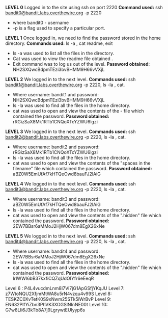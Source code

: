 **LEVEL 0**
Logged in to the site using ssh on port 2220
**Command used:** ssh bandit0@bandit.labs.overthewire.org -p 2220
- where bandit0 - username
- -p is a flag used to specify a particular port.

 **LEVEL 1**
 Once logged in, we need to find the password stored in the home directory.
**Commands used:** ls -a , cat readme, exit
- ls -a was used to list all the files in the directory.
- Cat was used to view the readme file obtained .
- Exit command was to log us out of the level.
**Password obtained**: NH2SXQwcBdpmTEzi3bvBHMM9H66vVXjL

**LEVEL 2**
We logged in to the next level.
**Commands used:** ssh bandit1@bandit.labs.overthewire.org -p 2220, ls -la , cat.
- Where username: bandit1 and password: NH2SXQwcBdpmTEzi3bvBHMM9H66vVXjL
- ls -la was used to find all the files in the home directory.
- cat was used to open and view the contents of the - file which contained the password.
**Password obtained:** rRGizSaX8Mk1RTb1CNQoXTcYZWU6lgzi

**LEVEL 3**
We logged in to the next level.
**Commands used:** ssh bandit2@bandit.labs.overthewire.org -p 2220, ls -la , cat.
- Where username: bandit2 and password:  rRGizSaX8Mk1RTb1CNQoXTcYZWU6lgzi
- ls -la was used to find all the files in the home directory.
- cat was used to open and view the contents of the "spaces in the filename" file which contained the password.
**Password obtained:** aBZ0W5EmUfAf7kHTQeOwd8bauFJ2lAiG

**LEVEL 4**
We logged in to the next level.
**Commands used:** ssh bandit3@bandit.labs.overthewire.org -p 2220, ls -la , cat.
- Where username: bandit3 and password:  aBZ0W5EmUfAf7kHTQeOwd8bauFJ2lAiG
- ls -la was used to find all the files in the home directory.
- cat was used to open and view the contents of the ".hidden" file which contained the password.
**Password obtained:** 2EW7BBsr6aMMoJ2HjW067dm8EgX26xNe

**LEVEL 5**
We logged in to the next level.
**Commands used:** ssh bandit4@bandit.labs.overthewire.org -p 2220, ls -la , cat.
- Where username: bandit4 and password:  2EW7BBsr6aMMoJ2HjW067dm8EgX26xNe
- ls -la was used to find all the files in the home directory.
- cat was used to open and view the contents of the ".hidden" file which contained the password.
**Password obtained:** lrIWWI6bB37kxfiCQZqUdOIYfr6eEeqR

Level 6 :
P4L4vucdmLnm8I7Vl7jG1ApGSfjYKqJU
Level 7: 
z7WtoNQU2XfjmMtWA8u5rN4vzqu4v99S
Level 8: 
TESKZC0XvTetK0S9xNwm25STk5iWrBvP
Level 9:
EN632PlfYiZbn3PhVK3XOGSlNInNE00t
Level 10:
G7w8LIi6J3kTb8A7j9LgrywtEUlyyp6s



